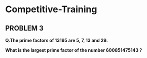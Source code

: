 # Competitive-Training
## PROBLEM 3
**Q.The prime factors of 13195 are 5, 7, 13 and 29.**

**What is the largest prime factor of the number 600851475143 ?**

